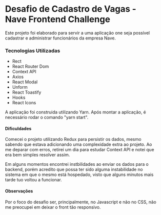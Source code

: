 # Desafio de Cadastro de Vagas - Nave Frontend Challenge

Este projeto foi elaborado para servir a uma aplicação one seja possível cadastrar e administrar funcionários da empresa Nave.

### Tecnologias Utilizadas
* Rect
* React Router Dom
* Context API
* Axios
* React Modal
* Unform
* React Toastify
* Hooks
* React Icons

A aplicação foi construida utilizando Yarn. Após montar a aplicação, é necessário rodar o comando "yarn start".

#### Dificuldades
Comecei o projeto utilizando Redux para persistir os dados, mesmo sabendo que estava adicionando uma complexidade extra ao projeto. Ao me deparar com erros, retirei um dia para estudar Context API e notei que era bem simples resolver assim.

Em alguns momentos encontrei instbilidades ao enviar os dados para o backend, porém acredito que possa ter sido alguma instabilidade no sistema em que o mesmo está hospedado, visto que alguns minutos mais tarde tuo voltou a funcionar.

#### Observações
Por o foco do desafio ser, principalmente, no Javascript e não no CSS, não me preocupei em deixar o front tão responsivo.
